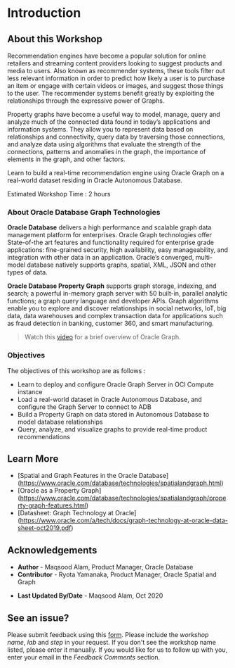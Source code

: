 # Introduction

## About this Workshop

Recommendation engines have become a popular solution for online retailers and streaming content providers looking to suggest products and media to users. Also known as recommender systems, these tools filter out less relevant information in order to predict how likely a user is to purchase an item or engage with certain videos or images, and suggest those things to the user. The recommender systems benefit greatly by exploiting the relationships through the expressive power of Graphs.

Property graphs have become a useful way to model, manage, query and analyze much of the connected data found in today’s applications and information systems. They allow you to represent data based on relationships and connectivity, query data by traversing those connections, and analyze data using algorithms that evaluate the strength of the connections, patterns and anomalies in the graph, the importance of elements in the graph, and other factors.

Learn to build a real-time recommendation engine using Oracle Graph on a real-world dataset residing in Oracle Autonomous Database.

Estimated Workshop Time : 2 hours

### About Oracle Database Graph Technologies

**Oracle Database** delivers a high performance and scalable graph data management platform for enterprises. Oracle Graph technologies offer State-of-the art features and functionality required for enterprise grade applications: fine-grained security, high availability, easy manageability, and integration with other data in an application. Oracle’s converged, multi-model database natively supports graphs, spatial, XML, JSON and other types of data.

**Oracle Database Property Graph** supports graph storage, indexing, and search; a powerful in-memory graph server with 50 built-in, parallel analytic functions; a graph query language and developer APIs. Graph algorithms enable you to explore and discover relationships in social networks, IoT, big data, data warehouses and complex transaction data for applications such as fraud detection in banking, customer 360, and smart manufacturing.

>Watch this [video](https://www.youtube.com/watch?v=-DYVgYJPbQA) for a brief overview of Oracle Graph.

### Objectives

The objectives of this workshop are as follows :

- Learn to deploy and configure Oracle Graph Server in OCI Compute instance
- Load a real-world dataset in Oracle Autonomous Database, and configure the Graph Server to connect to ADB
- Build a Property Graph on data stored in Autonomous Database to model database relationships
- Query, analyze, and visualize graphs to provide real-time product recommendations

## Learn More

- [Spatial and Graph Features in the Oracle Database] (https://www.oracle.com/database/technologies/spatialandgraph.html)
- [Oracle as a Property Graph] (https://www.oracle.com/database/technologies/spatialandgraph/property-graph-features.html)
- [Datasheet: Graph Technology at Oracle] (https://www.oracle.com/a/tech/docs/graph-technology-at-oracle-data-sheet-oct2019.pdf)

## Acknowledgements

- **Author** - Maqsood Alam, Product Manager, Oracle Database
- **Contributor** - Ryota Yamanaka, Product Manager, Oracle Spatial and Graph
* **Last Updated By/Date** - Maqsood Alam, Oct 2020

## See an issue?
Please submit feedback using this [form](https://apexapps.oracle.com/pls/apex/f?p=133:1:::::P1_FEEDBACK:1). Please include the *workshop name*, *lab* and *step* in your request.  If you don't see the workshop name listed, please enter it manually. If you would like for us to follow up with you, enter your email in the *Feedback Comments* section.
